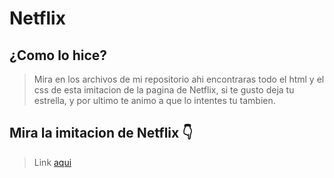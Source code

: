 # Netflix

## ¿Como lo hice?
>Mira en los archivos de mi repositorio ahi encontraras todo el html y el css de esta imitacion de la pagina de Netflix, si te gusto deja tu estrella, y por ultimo te animo a
que lo intentes tu tambien.


## Mira la imitacion de Netflix  👇 
> Link <a href="https://juanpablo-developer.github.io/Netflix/netflix.html">aqui</a>
